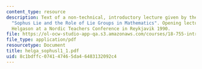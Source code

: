 ```yaml
---
content_type: resource
description: Text of a non-technical, introductory lecture given by the course instructor.
  "Sophus Lie and the Role of Lie Groups in Mathematics". Opening lecture by Sigurdur
  Helgason at a Nordic Teachers Conference in Reykjavik 1990.
file: https://ol-ocw-studio-app-qa.s3.amazonaws.com/courses/18-755-introduction-to-lie-groups-fall-2004/8c1bdffc074147465da46483132092c4_helga_sophusl1_1.pdf
file_type: application/pdf
resourcetype: Document
title: helga_sophusl1_1.pdf
uid: 8c1bdffc-0741-4746-5da4-6483132092c4
---
```

